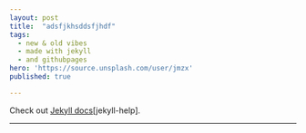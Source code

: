 ```yaml
---
layout: post
title:  "adsfjkhsddsfjhdf"
tags:
  - new & old vibes
  - made with jekyll
  - and githubpages
hero: 'https://source.unsplash.com/user/jmzx'
published: true

---
```


Check out [Jekyll docs][jekyll][jekyll-help].

[jekyll]:      http://jekyllrb.com
[jekyll-gh]:   https://github.com/jekyll/jekyll
---
